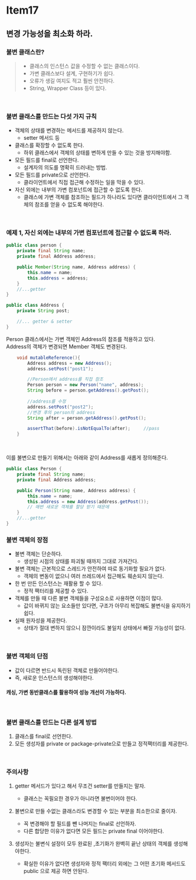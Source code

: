 # Item17

## 변경 가능성을 최소화 하라.

### 불변 클래스란?
> - 클래스의 인스턴스 값을 수정할 수 없는 클래스이다.
> - 가변 클래스보다 설계, 구현하기가 쉽다.
> - 오류가 생길 여지도 적고 훨씬 안전하다.
> - String, Wrapper Class 등이 있다.
<br>

### 불변 클래스를 만드는 다섯 가지 규칙
- 객체의 상태를 변경하는 메서드를 제공하지 않는다.
  - setter 메서드 등
- 클래스를 확장할 수 없도록 한다.
  - 하위 클래스에서 객체의 상태를 변하게 만들 수 있는 것을 방지해야함.
- 모든 필드를 final로 선언한다.
  - 설계자의 의도를 명확히 드러내는 방법.
- 모든 필드를 private으로 선언한다.
  - 클라이언트에서 직접 접근해 수정하는 일을 막을 수 있다.
- 자신 외에는 내부의 가변 컴포넌트에 접근할 수 없도록 한다.
  - 클래스에 가변 객체를 참조하는 필드가 하나라도 있다면 클라이언트에서 그 객체의 참조를 얻을 수 없도록 해야한다.
<br>

### 예제 1, 자신 외에는 내부의 가변 컴포넌트에 접근할 수 없도록 하라.
```java
public class person {
    private final String name;
    private final Address address;

    public Member(String name, Address address) {
        this.name = name;
        this.address = address;
    }
    //...getter
}
```
```java
public class Address {
    private String post;

    //... getter & setter
}
```
Person 클래스에서는 가변 객체인 Address의 참조를 적용하고 있다.<br>
Address의 객체가 변경되면 Member 객체도 변경된다.

```java
    void mutableReference(){
        Address address = new Address();
        address.setPost("post1");

        //Person에서 address를 직접 참조
        Person person = new Person("name", address);
        String before = person.getAddress().getPost();
        
        //address를 수정
        address.setPost("post2");
        //변경 후의 person의 address
        String after = person.getAddress().getPost();

        assertThat(before).isNotEqualTo(after);     //pass
    }
```
<br>

이를 불변으로 만들기 위해서는 아래와 같이 Address를 새롭게 정의해준다.
```java
public class Person {
    private final String name;
    private final Address address;

    public Person(String name, Address address) {
        this.name = name;
        this.address = new Address(address.getPost());
        // 매번 새로운 객체를 할당 받기 때문에 
    }
    //...getter
}
```

### 불변 객체의 장점
- 불변 객체는 단순하다.
  - 생성된 시점의 상태를 파괴될 때까지 그대로 가져간다.
- 불변 객체는 근본적으로 스레드가 안전하여 따로 동기화할 필요가 없다.
   - 객체의 변동이 없으니 여러 쓰레드에서 접근해도 훼손되지 않는다.
- 한 번 만든 인스턴스는 재활용 할 수 있다.
   - 정적 팩터리를 제공할 수 있다.
- 객체를 만들 때 다른 불변 객체들을 구성요소로 사용하면 이점이 많다.
  - 값이 바뀌지 않는 요소들만 있다면, 구조가 아무리 복잡해도 불변식을 유지하기 쉽다.
- 실패 원자성을 제공한다.
  - 상태가 절대 변하지 않으니 잠깐이라도 불일치 상태에서 빠질 가능성이 없다.
<br>

### 불변 객체의 단점
- 값이 다르면 반드시 독린된 객체로 만들어야한다.
- 즉, 새로운 인스턴스의 생성해야한다.

#### 캐싱, 가변 동반클래스를 활용하여 성능 개선이 가능하다.
<br>

### 불변 클래스를 만드는 다른 설계 방법
1. 클래스를 final로 선언한다.
2. 모든 생성자를 private or package-private으로 만들고 정적팩터리를 제공한다.
<br>

### 주의사항
1. getter 메서드가 있다고 해서 무조건 setter를 만들지는 말자.
    - 클래스는 꼭필요한 경우가 아니라면 불변이어야 한다.

2. 불변으로 만들 수없는 클래스라도 변경할 수 있는 부분을 최소한으로 줄이자.
    - 꼭 변경해야 할 필드를 뺀 나머지는 final로 선언하자.
    - 다른 합당한 이유가 없다면 모든 필드는 private final 이어야한다.

3. 생성자는 불변식 설정이 모두 완료된 ,초기화가 완벽히 끝난 상태의 객체를 생성해야한다.
    - 확실한 이유가 없다면 생성자와 정적 팩터리 외에는 그 어떤 초기화 메서드도 public 으로 제공 하면 안된다.
